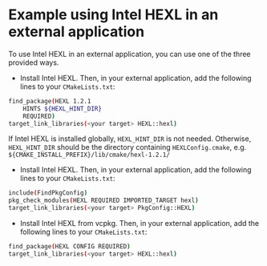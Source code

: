 # Example using Intel HEXL in an external application

To use Intel HEXL in an external application, you can use one of the three provided ways.

* Install Intel HEXL. Then, in your external application, add the following lines to your `CMakeLists.txt`:

```bash
find_package(HEXL 1.2.1
    HINTS ${HEXL_HINT_DIR}
    REQUIRED)
target_link_libraries(<your target> HEXL::hexl)
```
If Intel HEXL is installed globally, `HEXL_HINT_DIR` is not needed. Otherwise, `HEXL_HINT_DIR` should be the directory containing  `HEXLConfig.cmake`, e.g. `${CMAKE_INSTALL_PREFIX}/lib/cmake/hexl-1.2.1/`

* Install Intel HEXL. Then, in your external application, add the following lines to your `CMakeLists.txt`:

```bash
include(FindPkgConfig)
pkg_check_modules(HEXL REQUIRED IMPORTED_TARGET hexl)
target_link_libraries(<your target> PkgConfig::HEXL)
```

* Install Intel HEXL from vcpkg. Then, in your external application, add the following lines to your `CMakeLists.txt`:

```bash
find_package(HEXL CONFIG REQUIRED)
target_link_libraries(<your target> HEXL::hexl)
```
